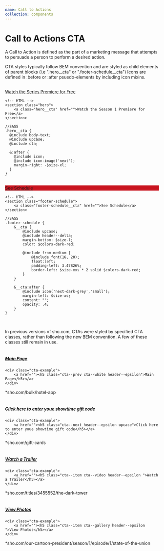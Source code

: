 ```yaml
---
name: Call to Actions
collection: components
---
```


# Call to Actions CTA

A Call to Action is defined as the part of a marketing message that attempts to persuade a person to perform a desired action.

CTA styles typically follow BEM convention and are styled as child elements of parent blocks (i.e ".hero__cta" or ".footer-schedule__cta") Icons are defined in :before or :after psuedo-elements by including icon mixins.
<br/><br/>

<a class="hero__cta" href="">Watch the Series Premiere for Free</a>

```
<!-- HTML -->
<section class="hero">
	<a class="hero__cta" href="">Watch the Season 1 Premiere for Free</a>
</section>

//SASS 
.hero__cta {
  @include body-text;
  @include upcase;
  @include cta;

  &:after {
    @include icon;
    @include icon-image('next');
    margin-right: -$size-xl;
  }
}
```
<br/>


<div class="footer-schedule" style="float:none; background-color:#C9141F;" >
		<a class="footer-schedule__cta" style="float:none; background-color:#C9141F;" href="">See Schedule</a>
</div>

```
<!-- HTML -->
<section class="footer-schedule">
	<a class="footer-schedule__cta" href="">See Schedule</a>
</section>

//SASS
.footer-schedule {
	&__cta {
		@include upcase;
		@include header--delta;
		margin-bottom: $size-l;
		color: $colors-dark-red;

		@include from-medium {
			@include font(16, 20);
			float:left;
			padding-left: 3.47826%;
			border-left: $size-xxs * 2 solid $colors-dark-red;
		}
	}

	&__cta:after {
		@include icon('next-dark-grey','small');
		margin-left: $size-xs;
		content: "";
		opacity: .4;
	}
}
```
<br/>


In previous versions of sho.com, CTAs were styled by specified CTA classes, rather than following the new BEM convention. A few of these classes still remain in use.
<br/><br/>

<div class="cta-example">
	<a href=""><h5 class="cta--prev cta--white header--epsilon">Main Page</h5></a>
</div>

```
<div class="cta-example">
	<a href=""><h5 class="cta--prev cta--white header--epsilon">Main Page</h5></a>
</div>
```
*sho.com/bulk/hotel-app
<br/><br>

<div class="cta-example">
	<a href=""><h5 class="cta--next header--epsilon upcase">Click here to enter youe showtime gift code</h5></a>
</div>

```
<div class="cta-example">
	<a href=""><h5 class="cta--next header--epsilon upcase">Click here to enter youe showtime gift code</h5></a>
</div>
```
*sho.com/gift-cards
<br/><br>


<div class="cta-example">
	<a href=""><h5 class="cta--item cta--video header--epsilon ">Watch a Trailer</h5></a>
</div>

```
<div class="cta-example">
	<a href=""><h5 class="cta--item cta--video header--epsilon ">Watch a Trailer</h5></a>
</div>
```
*sho.com/titles/3455552/the-dark-tower
<br/><br>

<div class="cta-example">
	<a href=""><h5 class="cta--item cta--gallery header--epsilon ">View Photos</h5></a>
</div>

```
<div class="cta-example">
	<a href=""><h5 class="cta--item cta--gallery header--epsilon ">View Photos</h5></a>
</div>
```
*sho.com/our-cartoon-president/season/1/episode/1/state-of-the-union
<br/><br>


